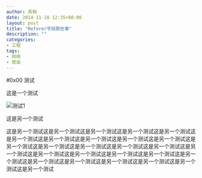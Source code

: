 ```yaml
---
author: 宾狗
date: 2014-11-18 12:35+08:00
layout: post
title: "Referer字段那些事"
description: ""
categories:
- 工程
tags:
- 网络
- 爬虫
---
```

#0x00 测试

<script src="/assets/js/RefererKiller.js"></script>

这是一个测试

![测试1](http://a.hiphotos.bdimg.com/wisegame/pic/item/9e1f4134970a304edd48ccfdd2c8a786c9175c4b.jpg)


这是另一个测试

<span id="noreferer">
</span>

<script>
document.getElementById('noreferer').innerHTML = ReferrerKiller.imageHtml('http://a.hiphotos.bdimg.com/wisegame/pic/item/9e1f4134970a304edd48ccfdd2c8a786c9175c4b.jpg');
</script>

这是另一个测试这是另一个测试这是另一个测试这是另一个测试这是另一个测试这是另一个测试这是另一个测试这是另一个测试这是另一个测试这是另一个测试这是另一个测试这是另一个测试这是另一个测试这是另一个测试这是另一个测试这是另一个测试这是另一个测试这是另一个测试这是另一个测试这是另一个测试这是另一个测试这是另一个测试这是另一个测试这是另一个测试这是另一个测试这是另一个测试这是另一个测试
